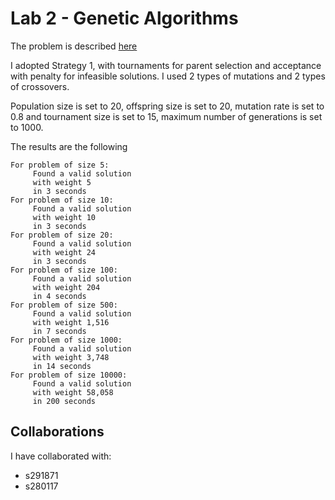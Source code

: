 Lab 2 - Genetic Algorithms
==========================

The problem is described [here](https://github.com/squillero/computational-intelligence/blob/master/2022-23/lab1_set-covering.ipynb)

I adopted Strategy 1, with tournaments for parent selection and acceptance with penalty for infeasible solutions.
I used 2 types of mutations and 2 types of crossovers.

Population size is set to 20, offspring size is set to 20, mutation rate is set to 0.8 and tournament
size is set to 15, maximum number of generations is set to 1000.

The results are the following

```
For problem of size 5:
     Found a valid solution
     with weight 5
     in 3 seconds
For problem of size 10:
     Found a valid solution
     with weight 10
     in 3 seconds
For problem of size 20:
     Found a valid solution
     with weight 24
     in 3 seconds
For problem of size 100:
     Found a valid solution
     with weight 204
     in 4 seconds
For problem of size 500:
     Found a valid solution
     with weight 1,516
     in 7 seconds
For problem of size 1000:
     Found a valid solution
     with weight 3,748
     in 14 seconds
For problem of size 10000:
     Found a valid solution
     with weight 58,058
     in 200 seconds
```
Collaborations
--------------

I have collaborated with:

- s291871
- s280117
